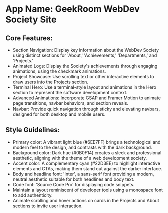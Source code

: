 # **App Name**: GeekRoom WebDev Society Site

## Core Features:

- Section Navigation: Display key information about the WebDev Society using distinct sections for 'About,' 'Achievements,' 'Departments,' and 'Projects.'
- Animated Logs: Display the Society's achievements through engaging animations, using the checkmark animations.
- Project Showcase: Use scrolling text or other interactive elements to draw users into the Projects section.
- Terminal Hero: Use a terminal-style layout and animations in the Hero section to represent the software development context.
- Advanced Animations: Incorporate GSAP and Framer Motion to animate page transitions, navbar behaviors, and section reveals.
- Navbar: Provide quick navigation through sticky and elevating navbars, designed for both desktop and mobile users.

## Style Guidelines:

- Primary color: A vibrant light blue (#6EE7FF) brings a technological and modern feel to the design, and contrasts with the dark background.
- Background color: Dark hue (#0B0F14) creates a sleek and professional aesthetic, aligning with the theme of a web development society.
- Accent color: A complementary cyan (#22D3EE) to highlight interactive elements and CTAs, making them stand out against the darker interface.
- Body and headline font: 'Inter', a sans-serif font providing a modern, neutral aesthetic suitable for both headlines and body text.
- Code font: 'Source Code Pro' for displaying code snippets.
- Maintain a layout reminiscent of developer tools using a monospace font to add authenticity.
- Animate scrolling and hover actions on cards in the Projects and About sections to invite user interaction.